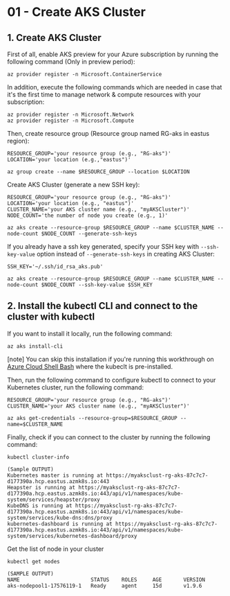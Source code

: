 # 01 - Create AKS Cluster

## 1. Create AKS Cluster

First of all, enable AKS preview for your Azure subscription by running the following command (Only in preview period):
```
az provider register -n Microsoft.ContainerService
```
In addition, execute the following commands which are needed in case that it's the first time to manage network & compute resources with your subscription:
```
az provider register -n Microsoft.Network
az provider register -n Microsoft.Compute
```

Then, create resource group (Resource group named RG-aks in eastus region):
```
RESOURCE_GROUP='your resource group (e.g., "RG-aks")'
LOCATION='your location (e.g.,"eastus")'

az group create --name $RESOURCE_GROUP --location $LOCATION
```

Create AKS Cluster (generate a new SSH key):
```
RESOURCE_GROUP='your resource group (e.g., "RG-aks")'
LOCATION='your location (e.g., "eastus")'
CLUSTER_NAME='your AKS cluster name (e.g., "myAKSCluster")'
NODE_COUNT='the number of node you create (e.g., 1)'

az aks create --resource-group $RESOURCE_GROUP --name $CLUSTER_NAME --node-count $NODE_COUNT --generate-ssh-keys
```


If you already have a ssh key generated, specify your SSH key with `--ssh-key-value` option instead of `--generate-ssh-keys` in creating AKS Cluster:
```
SSH_KEY='~/.ssh/id_rsa_aks.pub'

az aks create --resource-group $RESOURCE_GROUP --name $CLUSTER_NAME --node-count $NODE_COUNT --ssh-key-value $SSH_KEY
```

## 2. Install the kubectl CLI and connect to the cluster with kubectl

If you want to install it locally, run the following command:
```
az aks install-cli
```
[note]
You can skip this installation if you're running this workthrough on [Azure Cloud Shell Bash](https://docs.microsoft.com/en-us/azure/cloud-shell/overview) where the kubeclt is pre-installed.

Then, run the following command to configure kubectl to connect to your Kubernetes cluster, run the following command:
```
RESOURCE_GROUP='your resource group (e.g., "RG-aks")'
CLUSTER_NAME='your AKS cluster name (e.g., "myAKSCluster")'

az aks get-credentials --resource-group=$RESOURCE_GROUP --name=$CLUSTER_NAME
```

Finally, check if you can connect to the cluster by running the following command:
```
kubectl cluster-info

(Sample OUTPUT)
Kubernetes master is running at https://myaksclust-rg-aks-87c7c7-d177390a.hcp.eastus.azmk8s.io:443
Heapster is running at https://myaksclust-rg-aks-87c7c7-d177390a.hcp.eastus.azmk8s.io:443/api/v1/namespaces/kube-system/services/heapster/proxy
KubeDNS is running at https://myaksclust-rg-aks-87c7c7-d177390a.hcp.eastus.azmk8s.io:443/api/v1/namespaces/kube-system/services/kube-dns:dns/proxy
kubernetes-dashboard is running at https://myaksclust-rg-aks-87c7c7-d177390a.hcp.eastus.azmk8s.io:443/api/v1/namespaces/kube-system/services/kubernetes-dashboard/proxy
```

Get the list of node in your cluster
```
kubectl get nodes

(SAMPLE OUTPUT)
NAME                       STATUS    ROLES     AGE       VERSION
aks-nodepool1-17576119-1   Ready     agent     15d       v1.9.6
```

